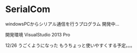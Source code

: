SerialCom
=========
windowsPCからシリアル通信を行うプログラム
開発中...

開発環境 VisualStudio 2013 Pro


12/26
うごくようになった
もうちょっと使いやすくする予定。。。
